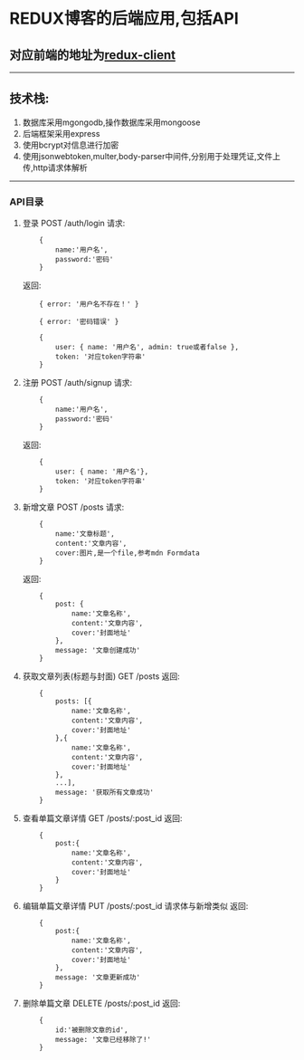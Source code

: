# REDUX博客的后端应用,包括API
## 对应前端的地址为[redux-client](https://github.com/Ba5sx1a0sen1/redux-blog-client)
***
## 技术栈:
1. 数据库采用mgongodb,操作数据库采用mongoose
2. 后端框架采用express
3. 使用bcrypt对信息进行加密
4. 使用jsonwebtoken,multer,body-parser中间件,分别用于处理凭证,文件上传,http请求体解析
***
### API目录
1. 登录 POST /auth/login
    请求:
    ```
        {
            name:'用户名',
            password:'密码'
        }
    ```
    返回:
    ```
        { error: '用户名不存在！' }
        
        { error: '密码错误' }

        {
            user: { name: '用户名', admin: true或者false },
            token: '对应token字符串'
        }

    ```

2. 注册 POST /auth/signup
    请求:
    ```
        {
            name:'用户名',
            password:'密码'
        }
    ```
    返回:
    ```
        {
            user: { name: '用户名'},
            token: '对应token字符串'
        }
    ```

3. 新增文章 POST /posts
    请求:
    ```
        {
            name:'文章标题',
            content:'文章内容',
            cover:图片,是一个file,参考mdn Formdata
        }
    ```
    返回:
    ```
        {
            post: {
                name:'文章名称',
                content:'文章内容',
                cover:'封面地址'
            },
            message: '文章创建成功'
        }
    ```

4. 获取文章列表(标题与封面) GET /posts
    返回:
    ```
        {
            posts: [{
                name:'文章名称',
                content:'文章内容',
                cover:'封面地址'
            },{
                name:'文章名称',
                content:'文章内容',
                cover:'封面地址'
            },
            ...],
            message: '获取所有文章成功'
        }
    ```

5. 查看单篇文章详情 GET /posts/:post_id
    返回:
    ```
        {
            post:{
                name:'文章名称',
                content:'文章内容',
                cover:'封面地址'
            }
        }
    ```

6. 编辑单篇文章详情 PUT /posts/:post_id
    请求体与新增类似
    返回:
    ```
        {
            post:{
                name:'文章名称',
                content:'文章内容',
                cover:'封面地址'
            },
            message: '文章更新成功'
        }
    ```

7. 删除单篇文章 DELETE /posts/:post_id
    返回:
    ```
        {
            id:'被删除文章的id',
            message: '文章已经移除了!'
        }
    ```